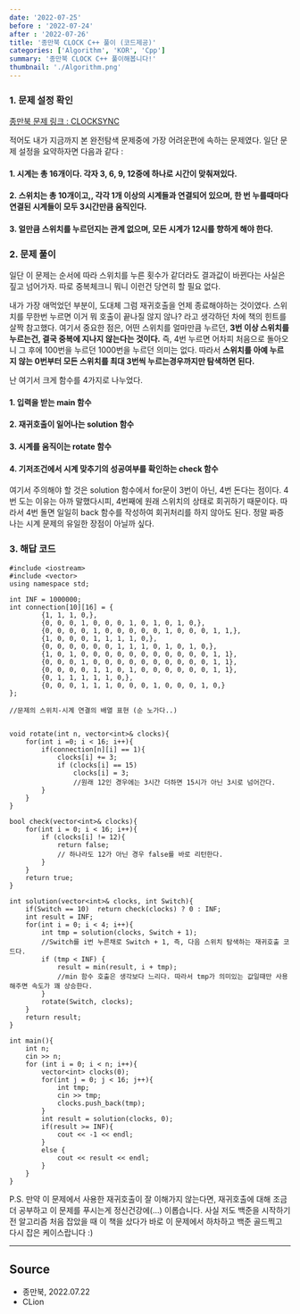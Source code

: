 ```yaml
---
date: '2022-07-25'
before : '2022-07-24'
after : '2022-07-26'
title: '종만북 CLOCK C++ 풀이 (코드제공)'
categories: ['Algorithm', 'KOR', 'Cpp']
summary: '종만북 CLOCK C++ 풀이해봅니다!'
thumbnail: './Algorithm.png'
---
```


### 1. 문제 설정 확인

[종만북 문제 링크 : CLOCKSYNC](<https://algospot.com/judge/problem/read/CLOCKSYNC>)

적어도 내가 지금까지 본 완전탐색 문제중에 가장 어려운편에 속하는 문제였다. 일단 문제 설정을 요약하자면 다음과 같다 :

#### 1. 시계는 총 16개이다. 각자 3, 6, 9, 12중에 하나로 시간이 맞춰져있다.
#### 2. 스위치는 총 10개이고,, 각각 1개 이상의 시계들과 연결되어 있으며, 한 번 누를때마다 연결된 시계들이 모두 3시간만큼 움직인다.
#### 3. 얼만큼 스위치를 누르던지는 관계 없으며, 모든 시계가 12시를 향하게 해야 한다.

### 2. 문제 풀이

일단 이 문제는 순서에 따라 스위치를 누른 횟수가 같더라도 결과값이 바뀐다는 사실은 짚고 넘어가자. 따로 중복체크니 뭐니 이런건 당연히 할 필요 없다.

내가 가장 애먹었던 부분이, 도대체 그럼 재귀호출을 언제 종료해야하는 것이였다. 스위치를 무한번 누르면 이거 뭐 호출이 끝나질 않지 않나? 라고
생각하던 차에 책의 힌트를 살짝 참고했다. 여기서 중요한 점은, 어떤 스위치를 얼마만큼 누르던, **3번 이상 스위치를 누르는건, 결국 중복에 지나지 않는다는 것이다.** 즉,  4번 누르면 어차피 처음으로 돌아오니 그 후에 100번을 누르던 1000번을 누르던 의미는 없다. 따라서 **스위치를 아예 누르지 않는 0번부터 모든 스위치를 최대 3번씩 누르는경우까지만 탐색하면 된다.**

난 여기서 크게 함수를 4가지로 나누었다.

#### 1. 입력을 받는 main 함수
#### 2. 재귀호출이 일어나는 solution 함수
#### 3. 시계를 움직이는 rotate 함수
#### 4. 기저조건에서 시계 맞추기의 성공여부를 확인하는 check 함수

여기서 주의해야 할 것은 solution 함수에서 for문이 3번이 아닌, 4번 돈다는 점이다. 4번 도는 이유는 아까 말했다시피, 4번째에 원래 스위치의 상태로 회귀하기 때문이다. 따라서 4번 돌면 일일히 back 함수를 작성하여 회귀처리를 하지 않아도 된다. 정말 짜증나는 시계 문제의 유일한 장점이 아닐까 싶다.


### 3. 해답 코드

```
#include <iostream>
#include <vector>
using namespace std;

int INF = 1000000;
int connection[10][16] = {
        {1, 1, 1, 0,},
        {0, 0, 0, 1, 0, 0, 0, 1, 0, 1, 0, 1, 0,},
        {0, 0, 0, 0, 1, 0, 0, 0, 0, 0, 1, 0, 0, 0, 1, 1,},
        {1, 0, 0, 0, 1, 1, 1, 1, 0,},
        {0, 0, 0, 0, 0, 0, 1, 1, 1, 0, 1, 0, 1, 0,},
        {1, 0, 1, 0, 0, 0, 0, 0, 0, 0, 0, 0, 0, 0, 1, 1},
        {0, 0, 0, 1, 0, 0, 0, 0, 0, 0, 0, 0, 0, 0, 1, 1},
        {0, 0, 0, 0, 1, 1, 0, 1, 0, 0, 0, 0, 0, 0, 1, 1},
        {0, 1, 1, 1, 1, 1, 0,},
        {0, 0, 0, 1, 1, 1, 0, 0, 0, 1, 0, 0, 0, 1, 0,}
};

//문제의 스위치-시계 연결의 배열 표현 (순 노가다..)


void rotate(int n, vector<int>& clocks){
    for(int i =0; i < 16; i++){
        if(connection[n][i] == 1){
            clocks[i] += 3;
            if (clocks[i] == 15)
                clocks[i] = 3;
                //원래 12인 경우에는 3시간 더하면 15시가 아닌 3시로 넘어간다.
        }
    }
}

bool check(vector<int>& clocks){
    for(int i = 0; i < 16; i++){
        if (clocks[i] != 12){
            return false;
            // 하나라도 12가 아닌 경우 false를 바로 리턴한다.
        }
    }
    return true;
}

int solution(vector<int>& clocks, int Switch){
    if(Switch == 10)  return check(clocks) ? 0 : INF;
    int result = INF;
    for(int i = 0; i < 4; i++){
        int tmp = solution(clocks, Switch + 1);
        //Switch를 i번 누른채로 Switch + 1, 즉, 다음 스위치 탐색하는 재귀호출 코드다.
        if (tmp < INF) {
            result = min(result, i + tmp);
            //min 함수 호출은 생각보다 느리다. 따라서 tmp가 의미있는 값일때만 사용해주면 속도가 꽤 상승한다.
        }
        rotate(Switch, clocks);
    }
    return result;
}

int main(){
    int n;
    cin >> n;
    for (int i = 0; i < n; i++){
        vector<int> clocks(0);
        for(int j = 0; j < 16; j++){
            int tmp;
            cin >> tmp;
            clocks.push_back(tmp);
        }
        int result = solution(clocks, 0);
        if(result >= INF){
            cout << -1 << endl;
        }
        else {
            cout << result << endl;
        }
    }
}

```
P.S. 만약 이 문제에서 사용한 재귀호출이 잘 이해가지 않는다면, 재귀호출에 대해 조금 더 공부하고 이 문제를 푸시는게 정신건강에(...) 이롭습니다. 사실 저도 백준을 시작하기 전 알고리즘 처음 잡았을 때 이 책을 샀다가 바로 이 문제에서 하차하고 백준 골드찍고 다시 잡은 케이스랍니다 :)

---

## Source

- 종만북, 2022.07.22
- CLion